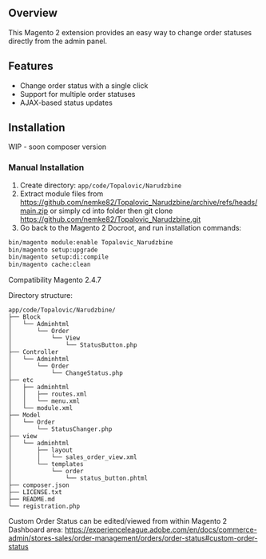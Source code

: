 ## Overview
This Magento 2 extension provides an easy way to change order statuses directly from the admin panel.

## Features
- Change order status with a single click
- Support for multiple order statuses
- AJAX-based status updates

## Installation
WIP - soon composer version

### Manual Installation
1. Create directory: `app/code/Topalovic/Narudzbine`
2. Extract module files from https://github.com/nemke82/Topalovic_Narudzbine/archive/refs/heads/main.zip or simply cd into folder then git clone https://github.com/nemke82/Topalovic_Narudzbine.git
3. Go back to the Magento 2 Docroot, and run installation commands:
```bash
bin/magento module:enable Topalovic_Narudzbine
bin/magento setup:upgrade
bin/magento setup:di:compile
bin/magento cache:clean
```

Compatibility
    Magento 2.4.7

Directory structure:
```
app/code/Topalovic/Narudzbine/
├── Block
│   └── Adminhtml
│       └── Order
│           └── View
│               └── StatusButton.php
├── Controller
│   └── Adminhtml
│       └── Order
│           └── ChangeStatus.php
├── etc
│   ├── adminhtml
│   │   ├── routes.xml
│   │   └── menu.xml
│   └── module.xml
├── Model
│   └── Order
│       └── StatusChanger.php
├── view
│   └── adminhtml
│       ├── layout
│       │   └── sales_order_view.xml
│       └── templates
│           └── order
│               └── status_button.phtml
├── composer.json
├── LICENSE.txt
├── README.md
└── registration.php
```

Custom Order Status can be edited/viewed from within Magento 2 Dashboard area:
https://experienceleague.adobe.com/en/docs/commerce-admin/stores-sales/order-management/orders/order-status#custom-order-status